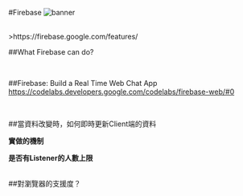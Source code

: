 #Firebase
![banner](https://github.com/krmfla/research-lab/blob/master/images/firebase.png "Firebase")

<br>
>https://firebase.google.com/features/

##What Firebase can do?

<br>

##Firebase: Build a Real Time Web Chat App
https://codelabs.developers.google.com/codelabs/firebase-web/#0

<br>

##當資料改變時，如何即時更新Client端的資料

<b>實做的機制</b>

<b>是否有Listener的人數上限</b>

<br>
##對瀏覽器的支援度？
